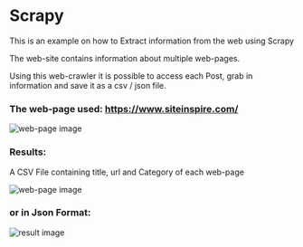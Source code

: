 # Scrapy
This is an example on how to Extract information from the web using Scrapy 

The web-site contains information about multiple web-pages.

Using this web-crawler it is possible to access each Post, grab in information and save it as a csv / json file.

### The web-page used: https://www.siteinspire.com/
![web-page image](https://i.imgur.com/TT6uUki.jpg)


### Results:
A CSV File containing title, url and Category of each web-page

![web-page image](https://i.imgur.com/8EDCmu6.jpg)


### or in Json Format:
![result image](https://i.imgur.com/hal1lPu.jpg)
